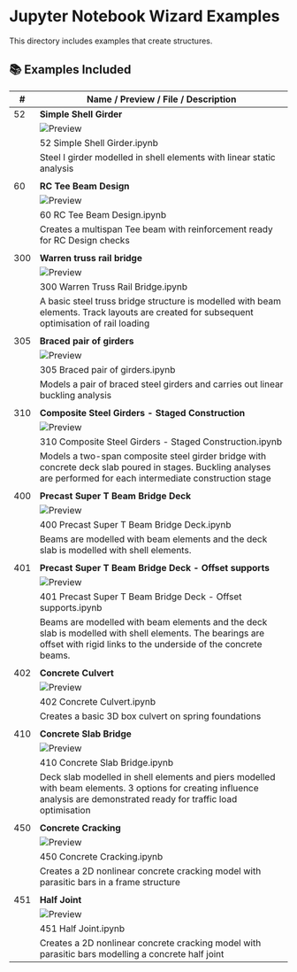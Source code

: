 # Jupyter Notebook Wizard Examples

This directory includes examples that create structures.

## 📚 Examples Included

| #   | Name / Preview / File / Description               |
| --- | ------------------------------------------------- |
| 52  | **Simple Shell Girder**                           |
|     | ![Preview](../../_img/jupyter_notebook_052.png)   |
|     | 52 Simple Shell Girder.ipynb                      |
|     | Steel I girder modelled in shell elements with linear static analysis |
|     |                                                   |
| 60  | **RC Tee Beam Design**                            |
|     | ![Preview](../../_img/jupyter_notebook_060.png)   |
|     | 60 RC Tee Beam Design.ipynb |
|     | Creates a multispan Tee beam with reinforcement ready for RC Design checks |
|     |                                                   |
| 300 | **Warren truss rail bridge**                      |
|     | ![Preview](../../_img/jupyter_notebook_300.png)   |
|     | 300 Warren Truss Rail Bridge.ipynb                |
|     | A basic steel truss bridge structure is modelled with beam elements. Track layouts are created for subsequent optimisation of rail loading   |
|     |                                                   |
| 305  | **Braced pair of girders**                       |
|     | ![Preview](../../_img/jupyter_notebook_305.png)   |
|     | 305 Braced pair of girders.ipynb                  |
|     | Models a pair of braced steel girders and carries out linear buckling analysis |
|     |                                                   |
| 310 | **Composite Steel Girders - Staged Construction** |
|     | ![Preview](../../_img/jupyter_notebook_310.png)   |
|     | 310 Composite Steel Girders - Staged Construction.ipynb |
|     | Models a two-span composite steel girder bridge with concrete deck slab poured in stages. Buckling analyses are performed for each intermediate construction stage |
|     |                                                   |
| 400 | **Precast Super T Beam Bridge Deck**              |
|     | ![Preview](../../_img/jupyter_notebook_400.png)   |
|     | 400 Precast Super T Beam Bridge Deck.ipynb        |
|     | Beams are modelled with beam elements and the deck slab is modelled with shell elements. |
|     |                                                   |
| 401 | **Precast Super T Beam Bridge Deck - Offset supports** |
|     | ![Preview](../../_img/jupyter_notebook_401.png)   |
|     | 401 Precast Super T Beam Bridge Deck - Offset supports.ipynb |
|     | Beams are modelled with beam elements and the deck slab is modelled with shell elements. The bearings are offset with rigid links to the underside of the concrete beams. |
|     |                                                   |
| 402 | **Concrete Culvert**                              |
|     | ![Preview](../../_img/jupyter_notebook_402.png)   |
|     | 402 Concrete Culvert.ipynb                        |
|     | Creates a basic 3D box culvert on spring foundations |
|     |                                                   |
| 410 | **Concrete Slab Bridge**                          |
|     | ![Preview](../../_img/jupyter_notebook_410.png)   |
|     | 410 Concrete Slab Bridge.ipynb                    |
|     | Deck slab modelled in shell elements and piers modelled with beam elements. 3 options for creating influence analysis are demonstrated ready for traffic load optimisation |
|     |                                                   |
| 450 | **Concrete Cracking**                             |
|     | ![Preview](../../_img/jupyter_notebook_450.png)   |
|     | 450 Concrete Cracking.ipynb                       |
|     | Creates a 2D nonlinear concrete cracking model with parasitic bars in a frame structure |
|     |                                                   |
| 451 | **Half Joint**                                    |
|     | ![Preview](../../_img/jupyter_notebook_451.png)   |
|     | 451 Half Joint.ipynb                              |
|     | Creates a 2D nonlinear concrete cracking model with parasitic bars modelling a concrete half joint |






